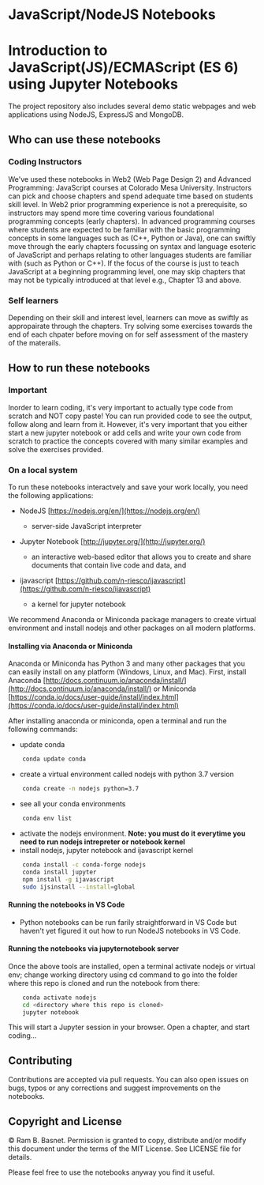 # JavaScript/NodeJS Notebooks

# Introduction to JavaScript(JS)/ECMAScript (ES 6) using Jupyter Notebooks

The project repository also includes several demo static webpages and web applications using NodeJS, ExpressJS and MongoDB.

## Who can use these notebooks

### Coding Instructors

We've used these notebooks in Web2 (Web Page Design 2) and Advanced Programming: JavaScript courses at Colorado Mesa University. Instructors can pick and choose chapters and spend adequate time based on students skill level. In Web2 prior programming experience is not a prerequisite, so instructors may spend more time covering various foundational programming concepts (early chapters). In advanced programming courses where students are expected to be familiar with the basic programming concepts in some languages such as (C++, Python or Java), one can swiftly move through the early chapters focussing on syntax and language esoteric of JavaScript and perhaps relating to other languages students are familiar with (such as Python or C++). If the focus of the course is just to teach JavaScript at a beginning programming level, one may skip chapters that may not be typically introduced at that level e.g., Chapter 13 and above.

### Self learners

Depending on their skill and interest level, learners can move as swiftly as appropairate through the chapters. Try solving some exercises towards the end of each chpater before moving on for self assessment of the mastery of the materails.

## How to run these notebooks

### Important

Inorder to learn coding, it's very important to actually type code from scratch and NOT copy paste! You can run provided code to see the output, follow along and learn from it. However, it's very important that you either start a new jupyter notebook or add cells and write your own code from scratch to practice the concepts covered with many similar examples and solve the exercises provided.

### On a local system

To run these notebooks interactvely and save your work locally, you need the following applications:

- NodeJS [https://nodejs.org/en/](https://nodejs.org/en/)
    - server-side JavaScript interpreter

- Jupyter Notebook [http://jupyter.org/](http://jupyter.org/)
    - an interactive web-based editor that allows you to create and share documents that contain live code and data, and

- ijavascript [https://github.com/n-riesco/ijavascript](https://github.com/n-riesco/ijavascript)
    - a kernel for jupyter notebook

We recommend Anaconda or Miniconda package managers to create virtual environment and install nodejs and other packages on all modern platforms.

#### Installing via Anaconda or Miniconda

Anaconda or Miniconda has Python 3 and many other packages that you can easily install on any platform (Windows, Linux, and Mac). First, install Anaconda [http://docs.continuum.io/anaconda/install/](http://docs.continuum.io/anaconda/install/) or Miniconda [https://conda.io/docs/user-guide/install/index.html](https://conda.io/docs/user-guide/install/index.html)

After installing anaconda or miniconda, open a terminal and run the following commands:

- update conda

```bash
    conda update conda
```

- create a virtual environment called nodejs with python 3.7 version

```bash
    conda create -n nodejs python=3.7
```

- see all your conda environments

```bash
    conda env list
```

- activate the nodejs environment. **Note: you must do it everytime you need to run nodejs intrepreter or notebook kernel**
- install nodejs, jupyter notebook and ijavascript kernel

```bash
    conda install -c conda-forge nodejs
    conda install jupyter
    npm install -g ijavascript
    sudo ijsinstall --install=global
```

#### Running the notebooks in VS Code

- Python notebooks can be run farily straightforward in VS Code but haven't yet figured it out how to run NodeJS notebooks in VS Code.

#### Running the notebooks via jupyternotebook server

Once the above tools are installed, open a terminal activate nodejs or virtual env; change working directory using cd command to go into the folder where this repo is cloned and run the notebook from there:

```bash
    conda activate nodejs
    cd <directory where this repo is cloned>
    jupyter notebook
```

This will start a Jupyter session in your browser. Open a chapter, and start coding...

## Contributing

Contributions are accepted via pull requests. You can also open issues on bugs, typos or any corrections and suggest improvements on the notebooks.

## Copyright and License

&copy; Ram B. Basnet. Permission is granted to copy, distribute and/or modify this document
under the terms of the MIT License. See LICENSE file for details.

Please feel free to use the notebooks anyway you find it useful.
